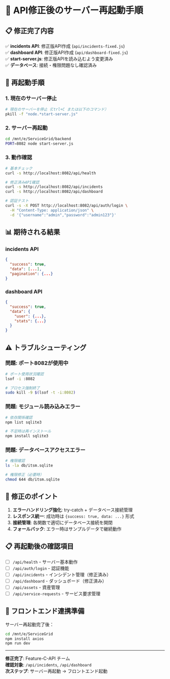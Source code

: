 # 🔧 API修正後のサーバー再起動手順

## 📋 **修正完了内容**
✅ **incidents API**: 修正版API作成 (`api/incidents-fixed.js`)  
✅ **dashboard API**: 修正版API作成 (`api/dashboard-fixed.js`)  
✅ **start-server.js**: 修正版APIを読み込むよう変更済み  
✅ **データベース**: 接続・権限問題なし確認済み  

## 🚀 **再起動手順**

### **1. 現在のサーバー停止**
```bash
# 現在のサーバーを停止（Ctrl+C または以下のコマンド）
pkill -f "node.*start-server.js"
```

### **2. サーバー再起動**
```bash
cd /mnt/e/ServiceGrid/backend
PORT=8082 node start-server.js
```

### **3. 動作確認**
```bash
# 基本チェック
curl -s http://localhost:8082/api/health

# 修正済みAPI確認
curl -s http://localhost:8082/api/incidents
curl -s http://localhost:8082/api/dashboard

# 認証テスト
curl -s -X POST http://localhost:8082/api/auth/login \
  -H "Content-Type: application/json" \
  -d '{"username":"admin","password":"admin123"}'
```

## 📊 **期待される結果**

### **incidents API**
```json
{
  "success": true,
  "data": [...],
  "pagination": {...}
}
```

### **dashboard API**
```json
{
  "success": true,
  "data": {
    "user": {...},
    "stats": {...}
  }
}
```

## ⚠️ **トラブルシューティング**

### **問題**: ポート8082が使用中
```bash
# ポート使用状況確認
lsof -i :8082

# プロセス強制終了
sudo kill -9 $(lsof -t -i:8082)
```

### **問題**: モジュール読み込みエラー
```bash
# 依存関係確認
npm list sqlite3

# 不足時は再インストール
npm install sqlite3
```

### **問題**: データベースアクセスエラー
```bash
# 権限確認
ls -la db/itsm.sqlite

# 権限修正（必要時）
chmod 644 db/itsm.sqlite
```

## 🎯 **修正のポイント**

1. **エラーハンドリング強化**: try-catch + データベース接続管理
2. **レスポンス統一**: 成功時は `{success: true, data: ...}` 形式
3. **接続管理**: 各関数で適切にデータベース接続を開閉
4. **フォールバック**: エラー時はサンプルデータで継続動作

## 📋 **再起動後の確認項目**

- [ ] `/api/health` - サーバー基本動作
- [ ] `/api/auth/login` - 認証機能
- [ ] `/api/incidents` - インシデント管理（修正済み）
- [ ] `/api/dashboard` - ダッシュボード（修正済み）
- [ ] `/api/assets` - 資産管理
- [ ] `/api/service-requests` - サービス要求管理

## 🚀 **フロントエンド連携準備**

サーバー再起動完了後：
```bash
cd /mnt/e/ServiceGrid
npm install axios
npm run dev
```

---
**修正完了**: Feature-C-API チーム  
**確認対象**: `/api/incidents`, `/api/dashboard`  
**次ステップ**: サーバー再起動 → フロントエンド起動